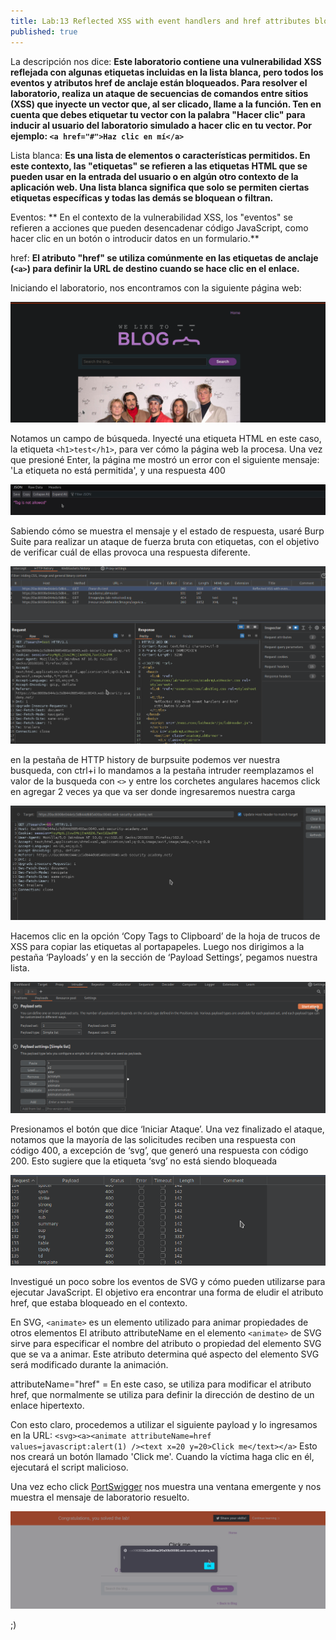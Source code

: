 ```yaml
---
title: Lab:13 Reflected XSS with event handlers and href attributes blocked
published: true
---
```


La descripción nos dice: **Este laboratorio contiene una vulnerabilidad XSS reflejada con algunas etiquetas incluidas en la lista blanca, pero todos los eventos y atributos href
de anclaje están bloqueados.
Para resolver el laboratorio, realiza un ataque de secuencias de comandos entre sitios (XSS) que inyecte un vector que, al ser clicado, llame a la función.
Ten en cuenta que debes etiquetar tu vector con la palabra "Hacer clic" para inducir al usuario del laboratorio simulado a hacer clic en tu vector. Por ejemplo:
`<a href="#">Haz clic en mí</a>`**

Lista blanca: **Es una lista de elementos o características permitidos. En este contexto, las "etiquetas" se refieren a las etiquetas HTML que se pueden usar en la entrada del usuario
o en algún otro contexto de la aplicación web. 
Una lista blanca significa que solo se permiten ciertas etiquetas específicas y todas las demás se bloquean o filtran.**

Eventos: ** En el contexto de la vulnerabilidad XSS, los "eventos" se refieren a acciones que pueden desencadenar código JavaScript, como hacer clic en un botón o introducir datos
en un formulario.**

href: **El atributo "href" se utiliza comúnmente en las etiquetas de anclaje (`<a>`) para definir la URL de destino cuando se hace clic en el enlace.**

Iniciando el laboratorio, nos encontramos con la siguiente página web:

![](/images/images_XSS13/images1.png)

Notamos un campo de búsqueda. Inyecté una etiqueta HTML en este caso, la etiqueta `<h1>test</h1>`, para ver cómo la página web la procesa.
Una vez que presioné Enter, la página me mostró un error con el siguiente mensaje: 'La etiqueta no está permitida', y una respuesta 400

![](/images/images_XSS13/images2.png)

Sabiendo cómo se muestra el mensaje y el estado de respuesta, usaré Burp Suite para realizar un ataque de fuerza bruta con etiquetas, con el objetivo de verificar cuál de ellas provoca
una respuesta diferente.

![](/images/images_XSS13/images3.png)

en la pestaña de HTTP history de burpsuite podemos ver nuestra busqueda, con ctrl+i lo mandamos a la pestaña intruder reemplazamos el valor de la busqueda con `<>`
y entre los corchetes angulares hacemos click en agregar 2 veces ya que va ser donde ingresaremos nuestra carga

![](/images/images_XSS13/images4.png)

Hacemos clic en la opción ‘Copy Tags to Clipboard’ de la hoja de trucos de XSS para copiar las etiquetas al portapapeles. Luego nos dirigimos a la pestaña ‘Payloads’
y en la sección de ‘Payload Settings’, pegamos nuestra lista.

![](/images/images_XSS13/images5.png)

Presionamos el botón que dice ‘Iniciar Ataque’. Una vez finalizado el ataque, notamos que la mayoría de las solicitudes reciben una respuesta con código 400, a excepción de ‘svg’, que
generó una respuesta con código 200. Esto sugiere que la etiqueta ‘svg’ no está siendo bloqueada

![](/images/images_XSS13/images6.png)

Investigué un poco sobre los eventos de SVG y cómo pueden utilizarse para ejecutar JavaScript. 
El objetivo era encontrar una forma de eludir el atributo href, que estaba bloqueado en el contexto.

En SVG, `<animate>` es un elemento utilizado para animar propiedades de otros elementos
El atributo attributeName en el elemento `<animate>` de SVG sirve para especificar el nombre del atributo o propiedad del elemento SVG que se va a animar.
Este atributo determina qué aspecto del elemento SVG será modificado durante la animación.

attributeName="href" = En este caso, se utiliza para modificar el atributo href, que normalmente se utiliza para definir la dirección de destino de un enlace hipertexto.

Con esto claro, procedemos a utilizar el siguiente payload y lo ingresamos en la URL: `<svg><a><animate attributeName=href values=javascript:alert(1) /><text x=20 y=20>Click me</text></a>`
Esto nos creará un botón llamado 'Click me'. Cuando la víctima haga clic en él, ejecutará el script malicioso.

Una vez echo click [PortSwigger](https://portswigger.net/web-security/cross-site-scripting/contexts/lab-event-handlers-and-href-attributes-blocked)
nos muestra una ventana emergente y nos muestra el mensaje de laboratorio resuelto.

![](/images/images_XSS13/images7.png)

;)
